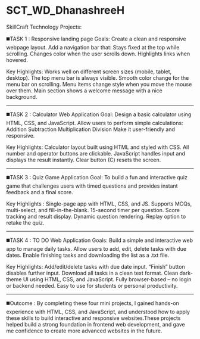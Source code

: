 # SCT_WD_DhanashreeH
SkillCraft Technology Projects:
 
◼️TASK 1 : Responsive landing page 
Goals:
Create a clean and responsive webpage layout.
Add a navigation bar that:
Stays fixed at the top while scrolling.
Changes color when the user scrolls down.
Highlights links when hovered.

Key Highlights:
Works well on different screen sizes (mobile, tablet, desktop).
The top menu bar is always visible.
Smooth color change for the menu bar on scrolling.
Menu items change style when you move the mouse over them.
Main section shows a welcome message with a nice background.
_____________________________________________________________________________________________________________________________________________________________________________________________________________________

◼️TASK 2 : Calculator Web Application
Goal:
Design a basic calculator using HTML, CSS, and JavaScript.
Allow users to perform simple calculations:
Addition
Subtraction
Multiplication
Division
Make it user-friendly and responsive.

Key Highlights:
Calculator layout built using HTML and styled with CSS.
All number and operator buttons are clickable.
JavaScript handles input and displays the result instantly.
Clear button (C) resets the screen.
_____________________________________________________________________________________________________________________________________________________________________________________________________________________

◼️TASK 3 : Quiz Game Application
Goal:
To build a fun and interactive quiz game that challenges users with timed questions and provides instant feedback and a final score.

Key Highlights :
Single-page app with HTML, CSS, and JS.
Supports MCQs, multi-select, and fill-in-the-blank.
15-second timer per question.
Score tracking and result display.
Dynamic question rendering.
Replay option to retake the quiz.
_____________________________________________________________________________________________________________________________________________________________________________________________________________________

◼️TASK 4 : TO DO Web Application 
Goals:
Build a simple and interactive web app to manage daily tasks.
Allow users to add, edit, delete tasks with due dates.
Enable finishing tasks and downloading the list as a .txt file.

Key Highlights:
Add/edit/delete tasks with due date input.
“Finish” button disables further input.
Download all tasks in a clean text format.
Clean dark-theme UI using HTML, CSS, and JavaScript.
Fully browser-based – no login or backend needed.
Easy to use for students or personal productivity.
_____________________________________________________________________________________________________________________________________________________________________________________________________________________
◼️Outcome :
By completing these four mini projects, I gained hands-on experience with HTML, CSS, and JavaScript, and understood how to apply these skills to build interactive and responsive websites.These projects helped build a strong foundation in frontend web development, and gave me confidence to create more advanced websites in the future.

 
